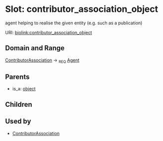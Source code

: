 
# Slot: contributor_association_object


agent helping to realise the given entity (e.g. such as a publication)

URI: [biolink:contributor_association_object](https://w3id.org/biolink/vocab/contributor_association_object)


## Domain and Range

[ContributorAssociation](ContributorAssociation.md) &#8594;  <sub>REQ</sub> [Agent](Agent.md)

## Parents

 *  is_a: [object](object.md)

## Children


## Used by

 * [ContributorAssociation](ContributorAssociation.md)
